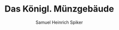 ---
image: /assets/images/spiker/12a.jpg
author: Samuel Heinrich Spiker
artist: 
engraver: 
title: "Das Königl. Münzgebäude"
subtitle: 
tags:
  - Mint
layout: post
---